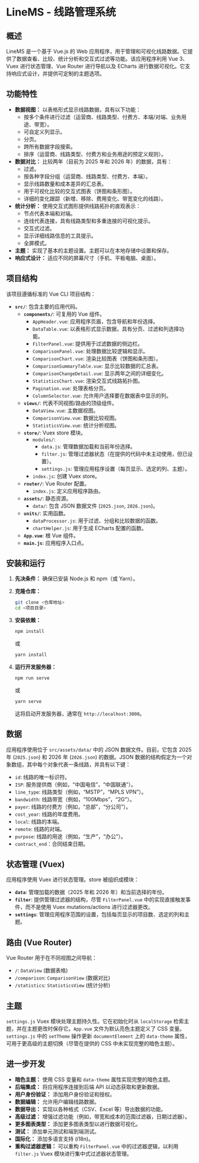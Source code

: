 # LineMS - 线路管理系统

## 概述

LineMS 是一个基于 Vue.js 的 Web 应用程序，用于管理和可视化线路数据。它提供了数据查看、比较、统计分析和交互式过滤等功能。该应用程序利用 Vue 3、Vuex 进行状态管理、Vue Router 进行导航以及 ECharts 进行数据可视化。它支持响应式设计，并提供可定制的主题选项。

## 功能特性

*   **数据视图：** 以表格形式显示线路数据，具有以下功能：
    *   按多个条件进行过滤（运营商、线路类型、付费方、本端/对端、业务用途、带宽）。
    *   可自定义列显示。
    *   分页。
    *   跨所有数据字段搜索。
    *   排序（运营商、线路类型、付费方和业务用途的预定义规则）。
*   **数据对比：** 比较两年（目前为 2025 年和 2026 年）的数据，具有：
    *   过滤。
    *   按各种字段分组（运营商、线路类型、付费方、本端）。
    *   显示线路数量和成本差异的汇总表。
    *   用于可视化比较的交互式图表（饼图和条形图）。
    *   详细的变化跟踪（新增、移除、费用变化、带宽变化的线路）。
*   **统计分析：** 使用交互式图形提供线路拓扑的直观表示：
    *   节点代表本端和对端。
    *   连线代表连接，具有线路类型和多重连接的可视化提示。
    *   交互式过滤。
    *   显示详细线路信息的工具提示。
    *   全屏模式。
*   **主题：** 实现了基本的主题设置。主题可以在本地存储中设置和保存。
*   **响应式设计：** 适应不同的屏幕尺寸（手机、平板电脑、桌面）。

## 项目结构

该项目遵循标准的 Vue CLI 项目结构：

*   **`src/`**: 包含主要的应用代码。
    *   **`components/`**: 可复用的 Vue 组件。
        *   `AppHeader.vue`: 应用程序页眉，包含导航和年份选择。
        *   `DataTable.vue`: 以表格形式显示数据，具有分页、过滤和列选择功能。
        *   `FilterPanel.vue`: 提供用于过滤数据的侧边栏。
        *   `ComparisonPanel.vue`: 处理数据比较逻辑和显示。
        *   `ComparisonChart.vue`: 渲染比较图表（饼图和条形图）。
        *   `ComparisonSummaryTable.vue`: 显示比较数据的汇总表。
        *   `ComparisonChangeDetail.vue`: 显示两年之间的详细变化。
        *   `StatisticsChart.vue`: 渲染交互式线路拓扑图。
        *   `Pagination.vue`: 处理表格分页。
        *   `ColumnSelector.vue`: 允许用户选择要在数据表中显示的列。
    *   **`views/`**: 代表不同视图/路由的顶级组件。
        *   `DataView.vue`: 主数据视图。
        *   `ComparisonView.vue`: 数据比较视图。
        *   `StatisticsView.vue`: 统计分析视图。
    *   **`store/`**: Vuex store 模块。
        *   `modules/`:
            *   `data.js`: 管理数据加载和当前年份选择。
            *   `filter.js`: 管理过滤器状态（在提供的代码中未主动使用，但已设置）。
            *   `settings.js`: 管理应用程序设置（每页显示、选定的列、主题）。
        *   `index.js`: 创建 Vuex store。
    *   **`router/`**: Vue Router 配置。
        *   `index.js`: 定义应用程序路由。
    *   **`assets/`**: 静态资源。
        *   `data/`: 包含 JSON 数据文件 (`2025.json`, `2026.json`)。
    *   **`units/`**: 实用函数。
        *   `dataProcessor.js`: 用于过滤、分组和比较数据的函数。
        *   `chartHelper.js`: 用于生成 ECharts 配置的函数。
    *   **`App.vue`**: 根 Vue 组件。
    *   **`main.js`**: 应用程序入口点。

## 安装和运行

1.  **先决条件：** 确保已安装 Node.js 和 npm（或 Yarn）。

2.  **克隆仓库：**
    ```bash
    git clone <仓库地址>
    cd <项目目录>
    ```

3.  **安装依赖：**
    ```bash
    npm install
    ```
    或
    ```bash
    yarn install
    ```

4.  **运行开发服务器：**
    ```bash
    npm run serve
    ```
    或
    ```bash
    yarn serve
    ```

    这将启动开发服务器，通常在 `http://localhost:3000`。

## 数据

应用程序使用位于 `src/assets/data/` 中的 JSON 数据文件。目前，它包含 2025 年 (`2025.json`) 和 2026 年 (`2026.json`) 的数据。JSON 数据的结构假定为一个对象数组，其中每个对象代表一条线路，并具有以下键：

*   `id`: 线路的唯一标识符。
*   `ISP`: 服务提供商（例如，“中国电信”，“中国联通”）。
*   `line_type`: 线路类型（例如，“MSTP”，“MPLS VPN”）。
*   `bandwidth`: 线路带宽（例如，“100Mbps”，“2G”）。
*   `payer`: 线路的付费方（例如，“总部”，“分公司”）。
*   `cost_year`: 线路的年度费用。
*   `local`: 线路的本端。
*   `remote`: 线路的对端。
*   `purpose`: 线路的用途（例如，“生产”，“办公”）。
*   `contract_end`：合同结束日期。

## 状态管理 (Vuex)

应用程序使用 Vuex 进行状态管理。store 被组织成模块：

*   **`data`**: 管理加载的数据（2025 年和 2026 年）和当前选择的年份。
*   **`filter`**: 提供管理过滤器的结构，尽管 `FilterPanel.vue` 中的实现直接触发事件，而不是使用 Vuex mutations/actions 进行过滤器更改。
*   **`settings`**: 管理应用程序范围的设置，包括每页显示的项目数、选定的列和主题。

## 路由 (Vue Router)

Vue Router 用于在不同视图之间导航：

*   `/`: `DataView` (数据表格)
*   `/comparison`: `ComparisonView` (数据对比)
*   `/statistics`: `StatisticsView` (统计分析)

## 主题

`settings.js` Vuex 模块处理主题持久性。它在初始化时从 `localStorage` 检索主题，并在主题更改时保存它。`App.vue` 文件为默认亮色主题定义了 CSS 变量。`settings.js` 中的 `setTheme` 操作更新 `documentElement` 上的 `data-theme` 属性，可用于更高级的主题切换（尽管在提供的 CSS 中未实现完整的暗色主题）。

## 进一步开发

*   **暗色主题：** 使用 CSS 变量和 `data-theme` 属性实现完整的暗色主题。
*   **后端集成：** 将应用程序连接到后端 API 以动态获取和更新数据。
*   **用户身份验证：** 添加用户身份验证和授权。
*   **数据编辑：** 允许用户编辑线路数据。
*   **数据导出：** 实现以各种格式（CSV、Excel 等）导出数据的功能。
*   **高级过滤：** 增强过滤功能（例如，带宽和成本的范围过滤器，日期过滤器）。
*   **更多图表类型：** 添加更多图表类型以进行数据可视化。
*   **测试：** 添加单元测试和端到端测试。
*   **国际化：** 添加多语言支持 (i18n)。
*   **重构过滤器逻辑：** 可以重构 `FilterPanel.vue` 中的过滤器逻辑，以利用 `filter.js` Vuex 模块进行集中式过滤器状态管理。
